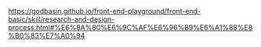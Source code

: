 https://godbasin.github.io/front-end-playground/front-end-basic/skill/research-and-design-process.html#%E6%8A%80%E6%9C%AF%E6%96%B9%E6%A1%88%E8%B0%83%E7%A0%94
